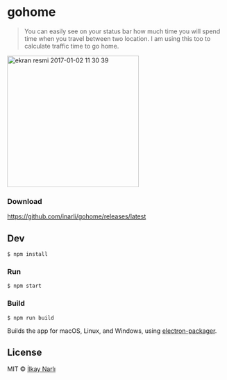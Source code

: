 # gohome

> You can easily see on your status bar how much time you will spend time when you travel between two location. I am using this too to calculate traffic time to go home.

<img width="303" alt="ekran resmi 2017-01-02 11 30 39" src="https://cloud.githubusercontent.com/assets/1387333/21586187/9711e7bc-d0d6-11e6-9f79-35d38c392dce.png">


### Download
https://github.com/inarli/gohome/releases/latest

## Dev

```
$ npm install
```

### Run

```
$ npm start
```

### Build

```
$ npm run build
```

Builds the app for macOS, Linux, and Windows, using [electron-packager](https://github.com/electron-userland/electron-packager).


## License

MIT © [İlkay Narlı](http://inarli.com)
